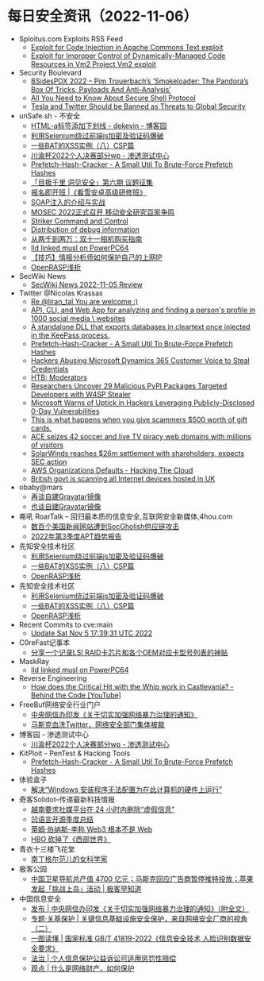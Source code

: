# 每日安全资讯（2022-11-06）

- Sploitus.com Exploits RSS Feed
  - [Exploit for Code Injection in Apache Commons Text exploit](https://sploitus.com/exploit?id=1EB54D78-2208-5730-9FE6-08089B645BAE&utm_source=rss&utm_medium=rss)
  - [Exploit for Improper Control of Dynamically-Managed Code Resources in Vm2 Project Vm2 exploit](https://sploitus.com/exploit?id=16650431-C299-5364-93DB-374F16302DDF&utm_source=rss&utm_medium=rss)
- Security Boulevard
  - [BSidesPDX 2022 – Pim Trouerbach’s ‘Smokeloader: The Pandora’s Box Of Tricks, Payloads And Anti-Analysis’](https://securityboulevard.com/2022/11/bsidespdx-2022-pim-trouerbachs-smokeloader-the-pandoras-box-of-tricks-payloads-and-anti-analysis/)
  - [All You Need to Know About Secure Shell Protocol](https://securityboulevard.com/2022/11/all-you-need-to-know-about-secure-shell-protocol/)
  - [Tesla and Twitter Should be Banned as Threats to Global Security](https://securityboulevard.com/2022/11/tesla-and-twitter-should-be-banned-as-threats-to-global-security/)
- unSafe.sh - 不安全
  - [HTML-a标签添加下划线 - dekevin - 博客园](https://buaq.net/go-134337.html)
  - [利用Selenium绕过前端js加密及验证码爆破](https://buaq.net/go-134338.html)
  - [一些BAT的XSS实例（八）CSP篇](https://buaq.net/go-134339.html)
  - [川渝杯2022个人决赛部分wp - 渗透测试中心](https://buaq.net/go-134331.html)
  - [Prefetch-Hash-Cracker - A Small Util To Brute-Force Prefetch Hashes](https://buaq.net/go-134332.html)
  - [「目极千里 洞见安全」第六期 议题征集](https://buaq.net/go-134324.html)
  - [报名即开班 |《看雪安卓高级研修班》](https://buaq.net/go-134323.html)
  - [SOAP注入的介绍与实战](https://buaq.net/go-134326.html)
  - [MOSEC 2022正式召开 移动安全研究百家争鸣](https://buaq.net/go-134325.html)
  - [Striker Command and Control](https://buaq.net/go-134329.html)
  - [Distribution of debug information](https://buaq.net/go-133392.html)
  - [从两千到两万：双十一相机购买指南](https://buaq.net/go-134308.html)
  - [lld linked musl on PowerPC64](https://buaq.net/go-134301.html)
  - [【技巧】情报分析师如何保护自己的上网IP](https://buaq.net/go-134328.html)
  - [OpenRASP浅析](https://buaq.net/go-134340.html)
- SecWiki News
  - [SecWiki News 2022-11-05 Review](http://www.sec-wiki.com/?2022-11-05)
- Twitter @Nicolas Krassas
  - [Re @liran_tal You are welcome :)](https://twitter.com/Dinosn/status/1588991279844974593)
  - [API, CLI, and Web App for analyzing and finding a person's profile in 1000 social media \ websites](https://twitter.com/Dinosn/status/1588991079067488256)
  - [A standalone DLL that exports databases in cleartext once injected in the KeePass process.](https://twitter.com/Dinosn/status/1588965142204928000)
  - [Prefetch-Hash-Cracker - A Small Util To Brute-Force Prefetch Hashes](https://twitter.com/Dinosn/status/1588915433469808641)
  - [Hackers Abusing Microsoft Dynamics 365 Customer Voice to Steal Credentials](https://twitter.com/Dinosn/status/1588915380365692928)
  - [HTB: Moderators](https://twitter.com/Dinosn/status/1588915334873915394)
  - [Researchers Uncover 29 Malicious PyPI Packages Targeted Developers with W4SP Stealer](https://twitter.com/Dinosn/status/1588846467372183553)
  - [Microsoft Warns of Uptick in Hackers Leveraging Publicly-Disclosed 0-Day Vulnerabilities](https://twitter.com/Dinosn/status/1588805497943392256)
  - [This is what happens when you give scammers $500 worth of gift cards.](https://twitter.com/Dinosn/status/1588757498626183168)
  - [ACE seizes 42 soccer and live TV piracy web domains with millions of visitors](https://twitter.com/Dinosn/status/1588756345570078721)
  - [SolarWinds reaches $26m settlement with shareholders, expects SEC action](https://twitter.com/Dinosn/status/1588756280587350016)
  - [AWS Organizations Defaults - Hacking The Cloud](https://twitter.com/Dinosn/status/1588756212476043265)
  - [British govt is scanning all Internet devices hosted in UK](https://twitter.com/Dinosn/status/1588755985468133376)
- obaby@mars
  - [再谈自建Gravatar镜像](https://h4ck.org.cn/2022/11/%e5%86%8d%e8%b0%88%e8%87%aa%e5%bb%bagravatar%e9%95%9c%e5%83%8f/)
  - [也谈自建Gravatar镜像](https://h4ck.org.cn/2022/11/%e4%b9%9f%e8%b0%88%e8%87%aa%e5%bb%bagravatar/)
- 嘶吼 RoarTalk – 回归最本质的信息安全,互联网安全新媒体,4hou.com
  - [数百个美国新闻网站遭到SocGholish供应链攻击](https://www.4hou.com/posts/wgNg)
  - [2022年第3季度APT趋势报告](https://www.4hou.com/posts/l6y7)
- 先知安全技术社区
  - [利用Selenium绕过前端js加密及验证码爆破](https://xz.aliyun.com/t/11806)
  - [一些BAT的XSS实例（八）CSP篇](https://xz.aliyun.com/t/11805)
  - [OpenRASP浅析](https://xz.aliyun.com/t/11803)
- 先知安全技术社区
  - [利用Selenium绕过前端js加密及验证码爆破](https://xz.aliyun.com/t/11806)
  - [一些BAT的XSS实例（八）CSP篇](https://xz.aliyun.com/t/11805)
  - [OpenRASP浅析](https://xz.aliyun.com/t/11803)
- Recent Commits to cve:main
  - [Update Sat Nov  5 17:39:31 UTC 2022](https://github.com/trickest/cve/commit/fd2afb24510ce69f954c10fb484a6e5fa9516c45)
- C0reFast记事本
  - [分享一个记录LSI RAID卡芯片和各个OEM对应卡型号列表的神贴](https://www.ichenfu.com/2022/11/05/lsi-raid-controller-and-hba-complete-listing-plus-oem-models/)
- MaskRay
  - [lld linked musl on PowerPC64](https://maskray.me/blog/2022-11-05-lld-musl-powerpc64)
- Reverse Engineering
  - [How does the Critical Hit with the Whip work in Castlevania? - Behind the Code [YouTube]](https://www.reddit.com/r/ReverseEngineering/comments/ymgl5b/how_does_the_critical_hit_with_the_whip_work_in/)
- FreeBuf网络安全行业门户
  - [中央网信办印发《关于切实加强网络暴力治理的通知》](https://www.freebuf.com/news/348958.html)
  - [马斯克血洗Twitter，网络安全部门集体被裁](https://www.freebuf.com/news/348957.html)
- 博客园 - 渗透测试中心
  - [川渝杯2022个人决赛部分wp - 渗透测试中心](https://www.cnblogs.com/backlion/p/16860935.html)
- KitPloit - PenTest & Hacking Tools
  - [Prefetch-Hash-Cracker - A Small Util To Brute-Force Prefetch Hashes](http://www.kitploit.com/2022/11/prefetch-hash-cracker-small-util-to.html)
- 体验盒子
  - [解决“Windows 安装程序无法配置为在此计算机的硬件上运行”](https://www.uedbox.com/post/68614/)
- 奇客Solidot–传递最新科技情报
  - [越南要求社媒平台在 24 小时内删除“虚假信息”](https://www.solidot.org/story?sid=73278)
  - [凹语言开源季度总结](https://www.solidot.org/story?sid=73277)
  - [蒂姆·伯纳斯-李称 Web3 根本不是 Web](https://www.solidot.org/story?sid=73276)
  - [HBO 砍掉了《西部世界》](https://www.solidot.org/story?sid=73275)
- 青衣十三楼飞花堂
  - [南丁格尔范儿的女科学家](https://mp.weixin.qq.com/s?__biz=MzUzMjQyMDE3Ng==&mid=2247486290&idx=1&sn=7a60dd0df2f3e89eba7d81baa51df02b&chksm=fab2c86dcdc5417b59d86c192894b2e0456dae69040a6bea1cef0bcbec28d9932163c0e5f980&scene=58&subscene=0#rd)
- 极客公园
  - [中国卫星导航总产值 4700 亿元；马斯克回应广告商暂停推特投放；苹果发起「挑战上岛」活动 | 极客早知道](https://mp.weixin.qq.com/s?__biz=MTMwNDMwODQ0MQ==&mid=2652971657&idx=1&sn=b218b957cab16f36ff7ac67a864c92cb&chksm=7e545f3f4923d629ff6013561165ddb8c274169cd23bf21d68580c3eb3cf20a7798d9a0ab233&scene=58&subscene=0#rd)
- 中国信息安全
  - [发布 | 中央网信办印发《关于切实加强网络暴力治理的通知》（附全文）](https://mp.weixin.qq.com/s?__biz=MzA5MzE5MDAzOA==&mid=2664168332&idx=1&sn=93bb5951d91e4ebb8cb156b0800ecf3d&chksm=8b5ef975bc2970633d85dd9f92c3429a69f6ec309d096fda61ff969d137efa73e911db1f3283&scene=58&subscene=0#rd)
  - [专题·关基保护 | 关键信息基础设施安全保护，来自网络安全厂商的视角（二）](https://mp.weixin.qq.com/s?__biz=MzA5MzE5MDAzOA==&mid=2664168332&idx=2&sn=447e7df52d7989404b43fdd6694c882b&chksm=8b5ef975bc297063eb35169fb51e7becfb956bebe52abc1fe48368ffb3f3016027ac58cee788&scene=58&subscene=0#rd)
  - [一图读懂 | 国家标准 GB/T 41819-2022《信息安全技术 人脸识别数据安全要求》](https://mp.weixin.qq.com/s?__biz=MzA5MzE5MDAzOA==&mid=2664168332&idx=3&sn=89e4d4b61ee06c2c927b68821c9940a3&chksm=8b5ef975bc297063ad5c7ce3283672971ee58728b8968ce6a4c2b03712ea597ae2c1d2a38801&scene=58&subscene=0#rd)
  - [法治 | 个人信息保护公益诉讼可适用惩罚性赔偿](https://mp.weixin.qq.com/s?__biz=MzA5MzE5MDAzOA==&mid=2664168332&idx=4&sn=00624cf25f5e1c59de6225f08f12cd62&chksm=8b5ef975bc2970630047c2f1405ace4b5b278ca5554e98d41e336d812c995551ebfce2164304&scene=58&subscene=0#rd)
  - [观点 | 什么是网络财产，如何保护](https://mp.weixin.qq.com/s?__biz=MzA5MzE5MDAzOA==&mid=2664168332&idx=5&sn=cde2c82a5cb0969d25ce6e4b687ae2d9&chksm=8b5ef975bc2970633ce9cb5bd70de030d18421be258eb6e6944e11030241d5a144a8db9653ca&scene=58&subscene=0#rd)
